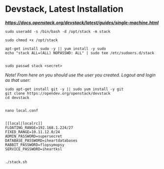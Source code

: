 # Devstack, Latest Installation

***https://docs.openstack.org/devstack/latest/guides/single-machine.html***

```
sudo useradd -s /bin/bash -d /opt/stack -m stack

sudo chmod +x /opt/stack

apt-get install sudo -y || yum install -y sudo
echo "stack ALL=(ALL) NOPASSWD: ALL" | sudo tee /etc/sudoers.d/stack


sudo passwd stack <secret>
```


*Note! From here on you should use the user you created. Logout and login as that user:*

```
sudo apt-get install git -y || sudo yum install -y git
git clone https://opendev.org/openstack/devstack
cd devstack


nano local.conf


[[local|localrc]]
FLOATING_RANGE=192.168.1.224/27
FIXED_RANGE=10.11.12.0/24
ADMIN_PASSWORD=supersecret
DATABASE_PASSWORD=iheartdatabases
RABBIT_PASSWORD=flopsymopsy
SERVICE_PASSWORD=iheartksl


./stack.sh

```





